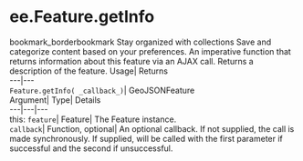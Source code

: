  
#  ee.Feature.getInfo
bookmark_borderbookmark Stay organized with collections  Save and categorize content based on your preferences. 
An imperative function that returns information about this feature via an AJAX call. 
Returns a description of the feature.
Usage| Returns  
---|---  
`Feature.getInfo( _callback_)`| GeoJSONFeature  
Argument| Type| Details  
---|---|---  
this: `feature`| Feature| The Feature instance.  
`callback`| Function, optional| An optional callback. If not supplied, the call is made synchronously. If supplied, will be called with the first parameter if successful and the second if unsuccessful.  
